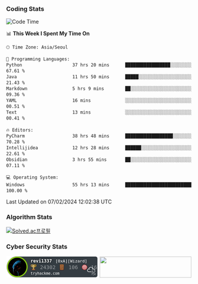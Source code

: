### Coding Stats

<!--START_SECTION:waka-->
![Code Time](http://img.shields.io/badge/Code%20Time-180%20hrs%2052%20mins-blue)

📊 **This Week I Spent My Time On** 

```text
🕑︎ Time Zone: Asia/Seoul

💬 Programming Languages: 
Python                   37 hrs 20 mins      █████████████████░░░░░░░░   67.61 % 
Java                     11 hrs 50 mins      █████░░░░░░░░░░░░░░░░░░░░   21.43 % 
Markdown                 5 hrs 9 mins        ██░░░░░░░░░░░░░░░░░░░░░░░   09.36 % 
YAML                     16 mins             ░░░░░░░░░░░░░░░░░░░░░░░░░   00.51 % 
Text                     13 mins             ░░░░░░░░░░░░░░░░░░░░░░░░░   00.41 % 

🔥 Editors: 
PyCharm                  38 hrs 48 mins      ██████████████████░░░░░░░   70.28 % 
Intellijidea             12 hrs 28 mins      ██████░░░░░░░░░░░░░░░░░░░   22.61 % 
Obsidian                 3 hrs 55 mins       ██░░░░░░░░░░░░░░░░░░░░░░░   07.11 % 

💻 Operating System: 
Windows                  55 hrs 13 mins      █████████████████████████   100.00 % 
```


 Last Updated on 07/02/2024 12:02:38 UTC
<!--END_SECTION:waka-->

### Algorithm Stats

[![Solved.ac프로필](http://mazassumnida.wtf/api/v2/generate_badge?boj=revi1337)](https://solved.ac/revi1337)

### Cyber Security Stats

[![revi1337's tryhackme stats](https://raw.githubusercontent.com/Revi1337/Revi1337/main/assets/thm_propic.png)][tryhackme]
[<img src="https://www.hackthebox.com/badge/image/1002993" width="248.01" height="57">][hackthebox]


[website]: https://revi1337.com
[tryhackme]: https://tryhackme.com/p/revi1337
[hackthebox]: https://app.hackthebox.com/profile/1002993

